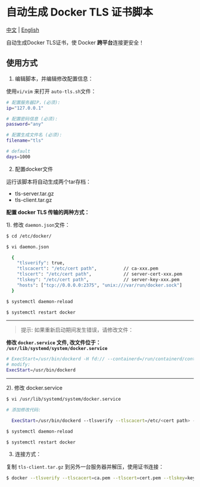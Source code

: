 # 自动生成 Docker TLS 证书脚本

[中文](https://github.com/warriorBrian/auto-tls/blob/master/README_zh.md) | [English](https://github.com/warriorBrian/auto-tls/blob/master/README_zh.md)

自动生成Docker TLS证书，使 Docker **跨平台**连接更安全！

## 使用方式

1. 编辑脚本，并编辑修改配置信息：

使用`vi/vim` 来打开 `auto-tls.sh`文件：

```sh
# 配置服务器IP，(必须):
ip="127.0.0.1"

# 配置密码信息 (必须):
password="any"

# 配置生成文件名 (必须):
filename="tls"

# default
days=1000
```

2. 配置docker文件

运行该脚本将自动生成两个tar存档：

* tls-server.tar.gz
* tls-client.tar.gz

**配置 docker TLS 传输的两种方式：**

1). 修改 `daemon.json`文件：

```sh
$ cd /etc/docker/
```

```sh
$ vi daemon.json

  {
	"tlsverify": true,
	"tlscacert": "/etc/cert path", 			// ca-xxx.pem
	"tlscert": "/etc/cert path",   			// server-cert-xxx.pem
	"tlskey": "/etc/cert path",		        // server-key-xxx.pem
	"hosts": ["tcp://0.0.0.0:2375", "unix:///var/run/docker.sock"]
  }  
```

```sh
$ systemctl daemon-reload
```

```sh
$ systemctl restart docker
```

-----------------------------------------------------------------------
> 提示: 如果重新启动期间发生错误，请修改文件：

**修改 `docker.service` 文件, 改文件位于： `/usr/lib/systemd/system/docker.service`**

```sh
# ExecStart=/usr/bin/dockerd -H fd:// --containerd=/run/containerd/containerd.sock
# modify:
ExecStart=/usr/bin/dockerd
```
-----------------------------------------------------------------------

2). 修改 docker.service

```sh
$ vi /usr/lib/systemd/system/docker.service
```
```sh
# 添加修改代码:

  ExecStart=/usr/bin/dockerd --tlsverify --tlscacert=/etc/<cert path> --tlscert=/etc/<cert path> --tlskey=/etc/<cert path> -H tcp://0.0.0.0:2375 -H unix:///var/run/docker.sock

$ systemctl daemon-reload

$ systemctl restart docker
```

3. 连接方式：

复制 `tls-client.tar.gz` 到另外一台服务器并解压，使用证书连接：

```sh
$ docker --tlsverify --tlscacert=ca.pem --tlscert=cert.pem --tlskey=key.pem -H tcp://ip:2375 ps
```